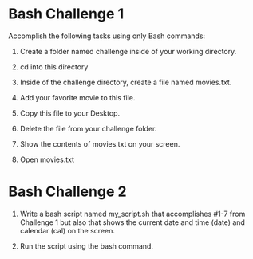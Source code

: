 # Bash Challenge 1

Accomplish the following tasks using only Bash commands: 

1. Create a folder named challenge inside of your working directory. 

2. cd into this directory

3. Inside of the challenge directory, create a file named movies.txt.

4. Add your favorite movie to this file. 

5. Copy this file to your Desktop. 

6. Delete the file from your challenge folder. 

7. Show the contents of movies.txt on your screen.

8. Open movies.txt

# Bash Challenge 2

1. Write a bash script named my_script.sh that accomplishes #1-7 from Challenge 1 but also that shows the current date and time (date) and calendar (cal) on the screen.

2. Run the script using the bash command.
